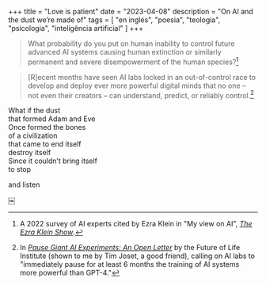 +++
title = "Love is patient"
date = "2023-04-08"
description = "On AI and the dust we’re made of"
tags = [
    "en inglés", "poesia", "teologia", "psicologia", "inteligência artificial"
]
+++

>What probability do you put on human inability to control future advanced AI systems causing human extinction or similarly permanent and severe disempowerment of the human species?[^1]

>[R]ecent months have seen AI labs locked in an out-of-control race to develop and deploy ever more powerful digital minds that no one – not even their creators – can understand, predict, or reliably control.[^2]

  
What if the dust  
that formed Adam and Eve  
Once formed the bones  
of a civilization  
that came to end itself  
destroy itself  
Since it couldn’t bring itself  
to stop  

and listen

￼
[^1]: A 2022 survey of AI experts cited by Ezra Klein in "My view on AI", [_The Ezra Klein Show_](https://pca.st/episode/c631ce08-07fd-4c3a-a0d9-44d60e764fd5).
[^2]: In [_Pause Giant AI Experiments: An Open Letter_](https://futureoflife.org/open-letter/pause-giant-ai-experiments/) by the Future of Life Institute (shown to me by Tim Joset, a good friend), calling on AI labs to "immediately pause for at least 6 months the training of AI systems more powerful than GPT-4."
